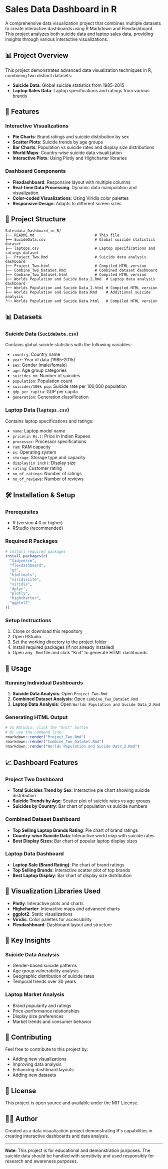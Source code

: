 # Sales Data Dashboard in R

A comprehensive data visualization project that combines multiple datasets to create interactive dashboards using R Markdown and Flexdashboard. This project analyzes both suicide data and laptop sales data, providing insights through various interactive visualizations.

## 📊 Project Overview

This project demonstrates advanced data visualization techniques in R, combining two distinct datasets:
- **Suicide Data**: Global suicide statistics from 1985-2015
- **Laptop Sales Data**: Laptop specifications and ratings from various brands

## 🎯 Features

### Interactive Visualizations
- **Pie Charts**: Brand ratings and suicide distribution by sex
- **Scatter Plots**: Suicide trends by age groups
- **Bar Charts**: Population vs suicide rates and display size distributions
- **World Maps**: Country-wise suicide data visualization
- **Interactive Plots**: Using Plotly and Highcharter libraries

### Dashboard Components
- **Flexdashboard**: Responsive layout with multiple columns
- **Real-time Data Processing**: Dynamic data manipulation and visualization
- **Color-coded Visualizations**: Using Viridis color palettes
- **Responsive Design**: Adapts to different screen sizes

## 📁 Project Structure

```
Salesdata_Dashboard_in_R/
├── README.md                           # This file
├── SucideData.csv                      # Global suicide statistics dataset
├── laptops.csv                         # Laptop specifications and ratings dataset
├── Project_Two.Rmd                     # Suicide data analysis dashboard
├── Project_Two.html                    # Compiled HTML version
├── Combine_Two_DataSet.Rmd             # Combined dataset dashboard
├── Combine_Two_Dataset.html            # Compiled HTML version
├── Worlds Population and Sucide Data_2.Rmd  # Laptop data analysis dashboard
├── Worlds Population and Sucide Data_2.html # Compiled HTML version
├── Worlds Population and Sucide Data.Rmd    # Additional suicide analysis
└── Worlds Population and Sucide Data.html   # Compiled HTML version
```

## 📊 Datasets

### Suicide Data (`SucideData.csv`)
Contains global suicide statistics with the following variables:
- `country`: Country name
- `year`: Year of data (1985-2015)
- `sex`: Gender (male/female)
- `age`: Age group categories
- `suicides_no`: Number of suicides
- `population`: Population count
- `suicides/100k pop`: Suicide rate per 100,000 population
- `gdp_per_capita`: GDP per capita
- `generation`: Generation classification

### Laptop Data (`laptops.csv`)
Contains laptop specifications and ratings:
- `name`: Laptop model name
- `price(in Rs.)`: Price in Indian Rupees
- `processor`: Processor specifications
- `ram`: RAM capacity
- `os`: Operating system
- `storage`: Storage type and capacity
- `display(in inch)`: Display size
- `rating`: Customer rating
- `no_of_ratings`: Number of ratings
- `no_of_reviews`: Number of reviews

## 🛠️ Installation & Setup

### Prerequisites
- R (version 4.0 or higher)
- RStudio (recommended)

### Required R Packages
```r
# Install required packages
install.packages(c(
  "tidyverse",
  "flexdashboard",
  "gt",
  "htmltools",
  "viridisLite",
  "viridis",
  "dplyr",
  "plotly",
  "highcharter",
  "ggplot2"
))
```

### Setup Instructions
1. Clone or download this repository
2. Open RStudio
3. Set the working directory to the project folder
4. Install required packages (if not already installed)
5. Open any `.Rmd` file and click "Knit" to generate HTML dashboards

## 🚀 Usage

### Running Individual Dashboards
1. **Suicide Data Analysis**: Open `Project_Two.Rmd`
2. **Combined Dataset Analysis**: Open `Combine_Two_DataSet.Rmd`
3. **Laptop Data Analysis**: Open `Worlds Population and Sucide Data_2.Rmd`

### Generating HTML Output
```r
# In RStudio, click the "Knit" button
# Or use the command line:
rmarkdown::render("Project_Two.Rmd")
rmarkdown::render("Combine_Two_DataSet.Rmd")
rmarkdown::render("Worlds Population and Sucide Data_2.Rmd")
```

## 📈 Dashboard Features

### Project Two Dashboard
- **Total Suicides Trend by Sex**: Interactive pie chart showing suicide distribution
- **Suicide Trends by Age**: Scatter plot of suicide rates vs age groups
- **Suicides by Country**: Bar chart of population vs suicide numbers

### Combined Dataset Dashboard
- **Top Selling Laptop Brands Rating**: Pie chart of brand ratings
- **Country-wise Suicide Data**: Interactive world map with suicide rates
- **Best Display Sizes**: Bar chart of popular laptop display sizes

### Laptop Data Dashboard
- **Laptop Sale (Brand Rating)**: Pie chart of brand ratings
- **Top Selling Brands**: Interactive scatter plot of top brands
- **Best Laptop Display**: Bar chart of display size distribution

## 🎨 Visualization Libraries Used

- **Plotly**: Interactive plots and charts
- **Highcharter**: Interactive maps and advanced charts
- **ggplot2**: Static visualizations
- **Viridis**: Color palettes for accessibility
- **Flexdashboard**: Dashboard layout and structure

## 📝 Key Insights

### Suicide Data Analysis
- Gender-based suicide patterns
- Age group vulnerability analysis
- Geographic distribution of suicide rates
- Temporal trends over 30 years

### Laptop Market Analysis
- Brand popularity and ratings
- Price-performance relationships
- Display size preferences
- Market trends and consumer behavior

## 🤝 Contributing

Feel free to contribute to this project by:
- Adding new visualizations
- Improving data analysis
- Enhancing dashboard layouts
- Adding new datasets

## 📄 License

This project is open source and available under the MIT License.

## 👨‍💻 Author

Created as a data visualization project demonstrating R's capabilities in creating interactive dashboards and data analysis.

---

**Note**: This project is for educational and demonstration purposes. The suicide data should be handled with sensitivity and used responsibly for research and awareness purposes.